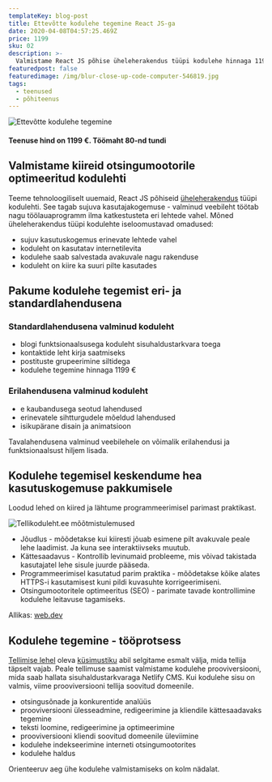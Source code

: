 ```yaml
---
templateKey: blog-post
title: Ettevõtte kodulehe tegemine React JS-ga
date: 2020-04-08T04:57:25.469Z
price: 1199
sku: 02
description: >-
  Valmistame React JS põhise üheleherakendus tüüpi kodulehe hinnaga 1199 €. Loome Sinu äri vajadustest lähtuva kiire, turvalise ja kasutajasõbraliku veebilehe.
featuredpost: false
featuredimage: /img/blur-close-up-code-computer-546819.jpg
tags:
  - teenused
  - põhiteenus
---
```


![Ettevõtte kodulehe tegemine](/img/kodulehe-tegemine-sisu-loomine.jpg "Ettevõtte kodulehe tegemine")

#### Teenuse hind on 1199 €. Töömaht 80-nd tundi

## Valmistame kiireid otsingumootorile optimeeritud kodulehti

Teeme tehnoloogiliselt uuemaid, React JS põhiseid [üheleherakendus](https://et.wikipedia.org/wiki/%C3%9Cheleherakendus) tüüpi kodulehti. See tagab sujuva kasutajakogemuse - valminud veebileht töötab nagu töölauaprogramm ilma katkestusteta eri lehtede vahel.
Mõned üheleherakendus tüüpi kodulehte iseloomustavad omadused:

- sujuv kasutuskogemus erinevate lehtede vahel
- koduleht on kasutatav internetilevita
- kodulehe saab salvestada avakuvale nagu rakenduse
- koduleht on kiire ka suuri pilte kasutades

## Pakume kodulehe tegemist eri- ja standardlahendusena

### Standardlahendusena valminud koduleht

- blogi funktsionaalsusega koduleht sisuhaldustarkvara toega
- kontaktide leht kirja saatmiseks
- postituste grupeerimine siltidega
- kodulehe tegemine hinnaga 1199 €

### Erilahendusena valminud koduleht

- e kaubandusega seotud lahendused
- erinevatele sihtturgudele mõeldud lahendused
- isikupärane disain ja animatsioon

Tavalahendusena valminud veebilehele on võimalik erilahendusi ja funktsionaalsust hiljem lisada.

## Kodulehe tegemisel keskendume hea kasutuskogemuse pakkumisele

Loodud lehed on kiired ja lähtume programmeerimisel parimast praktikast.

![Tellikoduleht.ee mõõtmistulemused](/img/tellikoduleht.ee-mõõtmistulemused.png "Tellikoduleht.ee mõõtmistulemused")

- Jõudlus - mõõdetakse kui kiiresti jõuab esimene pilt avakuvale peale lehe laadimist. Ja kuna see interaktiivseks muutub.
- Kättesaadavus - Kontrollib levinumaid probleeme, mis võivad takistada kasutajatel lehe sisule juurde pääseda.
- Programmeerimisel kasutatud parim praktika - mõõdetakse kõike alates HTTPS-i kasutamisest kuni pildi kuvasuhte korrigeerimiseni.
- Otsingumootoritele optimeeritus (SEO) - parimate tavade kontrollimine kodulehe leitavuse tagamiseks.

Allikas: [web.dev](https://web.dev/measure/)

## Kodulehe tegemine - tööprotsess

[Tellimise lehel](https://tellikoduleht.ee/kodulehe-tellimine/) oleva [küsimustiku](https://docs.google.com/forms/d/e/1FAIpQLSe9TPVo1_SMyTlpZ6Vo0StZv0H5aoo2-K_P01o9woEdOdUsMA/viewform) abil selgitame esmalt välja, mida tellija täpselt vajab. Peale tellimuse saamist valmistame kodulehe prooviversiooni, mida saab hallata sisuhaldustarkvaraga Netlify CMS. Kui kodulehe sisu on valmis, viime prooviversiooni tellija soovitud domeenile.

- otsingusõnade ja konkurentide analüüs
- prooviversiooni ülesseadmine, redigeerimine ja kliendile kättesaadavaks tegemine
- teksti loomine, redigeerimine ja optimeerimine
- prooviversiooni kliendi soovitud domeenile üleviimine
- kodulehe indekseerimine interneti otsingumootorites
- kodulehe haldus

Orienteeruv aeg ühe kodulehe valmistamiseks on kolm nädalat.
